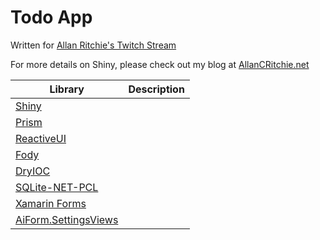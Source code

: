 # Todo App

Written for [Allan Ritchie's Twitch Stream](https://twitch.tv/allancritchie)

For more details on Shiny, please check out my blog at [AllanCRitchie.net](https://allancritchie.net)

|Library|Description|
|-------|-----------|
[Shiny](https://github.com/shinyorg/shiny)||
[Prism](https://prismlibrary.github.io/docs/)||
[ReactiveUI](https://reactiveui.net)||
[Fody]()||
[DryIOC]()||
[SQLite-NET-PCL]()||
[Xamarin Forms](https://github.com/xamarin)||
[AiForm.SettingsViews]()||


